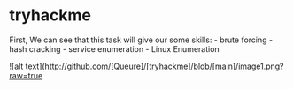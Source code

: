 # tryhackme

First, We can see that this task will give our some skills:
    - brute forcing
    - hash cracking
    - service enumeration
    - Linux Enumeration

![alt text](http://github.com/[Queure]/[tryhackme]/blob/[main]/image1.png?raw=true

